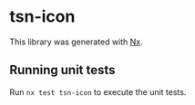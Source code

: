 # tsn-icon

This library was generated with [Nx](https://nx.dev).

## Running unit tests

Run `nx test tsn-icon` to execute the unit tests.
